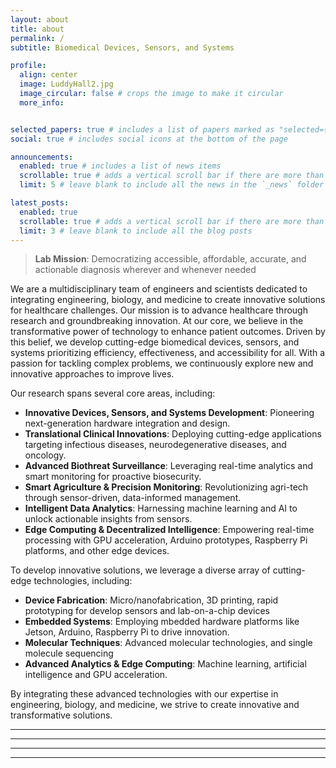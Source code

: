 ```yaml
---
layout: about
title: about
permalink: /
subtitle: Biomedical Devices, Sensors, and Systems

profile:
  align: center
  image: LuddyHall2.jpg
  image_circular: false # crops the image to make it circular
  more_info: 


selected_papers: true # includes a list of papers marked as "selected={true}"
social: true # includes social icons at the bottom of the page

announcements:
  enabled: true # includes a list of news items
  scrollable: true # adds a vertical scroll bar if there are more than 3 news items
  limit: 5 # leave blank to include all the news in the `_news` folder

latest_posts:
  enabled: true
  scrollable: true # adds a vertical scroll bar if there are more than 3 new posts items
  limit: 3 # leave blank to include all the blog posts
---
```


> **Lab Mission**: Democratizing accessible, affordable, accurate, and actionable diagnosis wherever and whenever needed

We are a multidisciplinary team of engineers and scientists dedicated to integrating engineering, biology, and medicine to create innovative solutions for healthcare challenges. Our mission is to advance healthcare through research and groundbreaking innovation. At our core, we believe in the transformative power of technology to enhance patient outcomes. Driven by this belief, we develop cutting-edge biomedical devices, sensors, and systems prioritizing efficiency, effectiveness, and accessibility for all. With a passion for tackling complex problems, we continuously explore new and innovative approaches to improve lives.

Our research spans several core areas, including:

- **Innovative Devices, Sensors, and Systems Development**: Pioneering next-generation hardware integration and design.
- **Translational Clinical Innovations**: Deploying cutting-edge applications targeting infectious diseases, neurodegenerative diseases, and oncology.
- **Advanced Biothreat Surveillance**: Leveraging real-time analytics and smart monitoring for proactive biosecurity.
- **Smart Agriculture & Precision Monitoring**: Revolutionizing agri-tech through sensor-driven, data-informed management.
- **Intelligent Data Analytics**: Harnessing machine learning and AI to unlock actionable insights from sensors.
- **Edge Computing & Decentralized Intelligence**: Empowering real-time processing with GPU acceleration, Arduino prototypes, Raspberry Pi platforms, and other edge devices.

To develop innovative solutions, we leverage a diverse array of cutting-edge technologies, including:

- **Device Fabrication**: Micro/nanofabrication, 3D printing, rapid prototyping for develop sensors and lab-on-a-chip devices
- **Embedded Systems**: Employing mbedded hardware platforms like Jetson, Arduino,  Raspberry Pi to drive innovation.
- **Molecular Techniques**: Advanced molecular technologies, and single molecule sequencing
- **Advanced Analytics & Edge Computing**: Machine learning, artificial intelligence and GPU acceleration.
  
By integrating these advanced technologies with our expertise in engineering, biology, and medicine, we strive to create innovative and transformative solutions.

---
---
---
---
